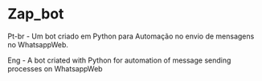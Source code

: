 # Zap_bot
Pt-br - Um bot criado em Python para Automação no envio de mensagens no WhatsappWeb.

Eng -  A bot criated with Python for automation of message sending processes on WhatsappWeb

